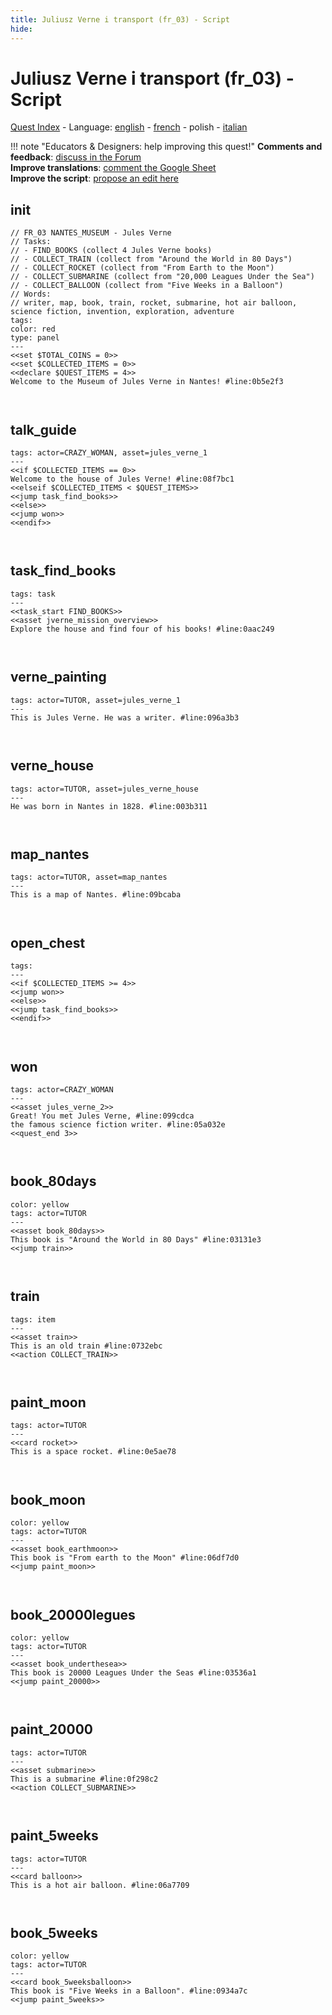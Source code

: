 ```yaml
---
title: Juliusz Verne i transport (fr_03) - Script
hide:
---
```


# Juliusz Verne i transport (fr_03) - Script
[Quest Index](./index.pl.md) - Language: [english](./fr_03-script.md) - [french](./fr_03-script.fr.md) - polish - [italian](./fr_03-script.it.md)

!!! note "Educators & Designers: help improving this quest!"
    **Comments and feedback**: [discuss in the Forum](https://vgwb.discourse.group/t/fr-03-jules-verne-and-transportation/25/1)  
    **Improve translations**: [comment the Google Sheet](https://docs.google.com/spreadsheets/d/1FPFOy8CHor5ArSg57xMuPAG7WM27-ecDOiU-OmtHgjw/edit?gid=1233127135#gid=1233127135)  
    **Improve the script**: [propose an edit here](https://github.com/vgwb/Antura/blob/main/Assets/_discover/_quests/FR_03%20Nantes%20Verne/FR_03%20Nantes%20Verne%20-%20Yarn%20Script.yarn)  

<a id="ys-node-init"></a>
## init

<div class="yarn-node" data-title="init"><pre class="yarn-code" style="--node-color:red"><code><span class="yarn-header-dim">// FR_03 NANTES_MUSEUM - Jules Verne</span>
<span class="yarn-header-dim">// Tasks:</span>
<span class="yarn-header-dim">// - FIND_BOOKS (collect 4 Jules Verne books)</span>
<span class="yarn-header-dim">// - COLLECT_TRAIN (collect from "Around the World in 80 Days")</span>
<span class="yarn-header-dim">// - COLLECT_ROCKET (collect from "From Earth to the Moon")</span>
<span class="yarn-header-dim">// - COLLECT_SUBMARINE (collect from "20,000 Leagues Under the Sea")</span>
<span class="yarn-header-dim">// - COLLECT_BALLOON (collect from "Five Weeks in a Balloon")</span>
<span class="yarn-header-dim">// Words:</span>
<span class="yarn-header-dim">// writer, map, book, train, rocket, submarine, hot air balloon, science fiction, invention, exploration, adventure</span>
<span class="yarn-header-dim">tags: </span>
<span class="yarn-header-dim">color: red</span>
<span class="yarn-header-dim">type: panel</span>
<span class="yarn-header-dim">---</span>
<span class="yarn-cmd">&lt;&lt;set $TOTAL_COINS = 0&gt;&gt;</span>
<span class="yarn-cmd">&lt;&lt;set $COLLECTED_ITEMS = 0&gt;&gt;</span>
<span class="yarn-cmd">&lt;&lt;declare $QUEST_ITEMS = 4&gt;&gt;</span>
<span class="yarn-line">Welcome to the Museum of Jules Verne in Nantes! <span class="yarn-meta">#line:0b5e2f3</span></span>

</code></pre></div>

<a id="ys-node-talk-guide"></a>
## talk_guide

<div class="yarn-node" data-title="talk_guide"><pre class="yarn-code"><code><span class="yarn-header-dim">tags: actor=CRAZY_WOMAN, asset=jules_verne_1</span>
<span class="yarn-header-dim">---</span>
<span class="yarn-cmd">&lt;&lt;if $COLLECTED_ITEMS == 0&gt;&gt;</span>
<span class="yarn-line">Welcome to the house of Jules Verne! <span class="yarn-meta">#line:08f7bc1 </span></span>
&lt;&lt;elseif $COLLECTED_ITEMS &lt; $QUEST_ITEMS&gt;&gt;
<span class="yarn-cmd">&lt;&lt;jump task_find_books&gt;&gt;</span>
<span class="yarn-cmd">&lt;&lt;else&gt;&gt;</span>
<span class="yarn-cmd">&lt;&lt;jump won&gt;&gt;</span>
<span class="yarn-cmd">&lt;&lt;endif&gt;&gt;</span>

</code></pre></div>

<a id="ys-node-task-find-books"></a>
## task_find_books

<div class="yarn-node" data-title="task_find_books"><pre class="yarn-code"><code><span class="yarn-header-dim">tags: task</span>
<span class="yarn-header-dim">---</span>
<span class="yarn-cmd">&lt;&lt;task_start FIND_BOOKS&gt;&gt;</span>
<span class="yarn-cmd">&lt;&lt;asset jverne_mission_overview&gt;&gt;</span>
<span class="yarn-line">Explore the house and find four of his books! <span class="yarn-meta">#line:0aac249 </span></span>


</code></pre></div>

<a id="ys-node-verne-painting"></a>
## verne_painting

<div class="yarn-node" data-title="verne_painting"><pre class="yarn-code"><code><span class="yarn-header-dim">tags: actor=TUTOR, asset=jules_verne_1</span>
<span class="yarn-header-dim">---</span>
<span class="yarn-line">This is Jules Verne. He was a writer. <span class="yarn-meta">#line:096a3b3 </span></span>

</code></pre></div>

<a id="ys-node-verne-house"></a>
## verne_house

<div class="yarn-node" data-title="verne_house"><pre class="yarn-code"><code><span class="yarn-header-dim">tags: actor=TUTOR, asset=jules_verne_house</span>
<span class="yarn-header-dim">---</span>
<span class="yarn-line">He was born in Nantes in 1828. <span class="yarn-meta">#line:003b311 </span></span>

</code></pre></div>

<a id="ys-node-map-nantes"></a>
## map_nantes

<div class="yarn-node" data-title="map_nantes"><pre class="yarn-code"><code><span class="yarn-header-dim">tags: actor=TUTOR, asset=map_nantes</span>
<span class="yarn-header-dim">---</span>
<span class="yarn-line">This is a map of Nantes. <span class="yarn-meta">#line:09bcaba </span></span>

</code></pre></div>

<a id="ys-node-open-chest"></a>
## open_chest

<div class="yarn-node" data-title="open_chest"><pre class="yarn-code"><code><span class="yarn-header-dim">tags:</span>
<span class="yarn-header-dim">---</span>
&lt;&lt;if $COLLECTED_ITEMS &gt;= 4&gt;&gt;
<span class="yarn-cmd">&lt;&lt;jump won&gt;&gt;</span>
<span class="yarn-cmd">&lt;&lt;else&gt;&gt;</span>
<span class="yarn-cmd">&lt;&lt;jump task_find_books&gt;&gt;</span>
<span class="yarn-cmd">&lt;&lt;endif&gt;&gt;</span>

</code></pre></div>

<a id="ys-node-won"></a>
## won

<div class="yarn-node" data-title="won"><pre class="yarn-code"><code><span class="yarn-header-dim">tags: actor=CRAZY_WOMAN</span>
<span class="yarn-header-dim">---</span>
<span class="yarn-cmd">&lt;&lt;asset jules_verne_2&gt;&gt;</span>
<span class="yarn-line">Great! You met Jules Verne, <span class="yarn-meta">#line:099cdca </span></span>
<span class="yarn-line">the famous science fiction writer. <span class="yarn-meta">#line:05a032e </span></span>
<span class="yarn-cmd">&lt;&lt;quest_end 3&gt;&gt;</span>

</code></pre></div>

<a id="ys-node-book-80days"></a>
## book_80days

<div class="yarn-node" data-title="book_80days"><pre class="yarn-code" style="--node-color:yellow"><code><span class="yarn-header-dim">color: yellow</span>
<span class="yarn-header-dim">tags: actor=TUTOR</span>
<span class="yarn-header-dim">---</span>
<span class="yarn-cmd">&lt;&lt;asset book_80days&gt;&gt;</span>
<span class="yarn-line">This book is "Around the World in 80 Days" <span class="yarn-meta">#line:03131e3</span></span>
<span class="yarn-cmd">&lt;&lt;jump train&gt;&gt;</span>

</code></pre></div>

<a id="ys-node-train"></a>
## train

<div class="yarn-node" data-title="train"><pre class="yarn-code"><code><span class="yarn-header-dim">tags: item</span>
<span class="yarn-header-dim">---</span>
<span class="yarn-cmd">&lt;&lt;asset train&gt;&gt;</span>
<span class="yarn-line">This is an old train <span class="yarn-meta">#line:0732ebc </span></span>
<span class="yarn-cmd">&lt;&lt;action COLLECT_TRAIN&gt;&gt;</span>

</code></pre></div>

<a id="ys-node-paint-moon"></a>
## paint_moon

<div class="yarn-node" data-title="paint_moon"><pre class="yarn-code"><code><span class="yarn-header-dim">tags: actor=TUTOR</span>
<span class="yarn-header-dim">---</span>
<span class="yarn-cmd">&lt;&lt;card rocket&gt;&gt;</span>
<span class="yarn-line">This is a space rocket. <span class="yarn-meta">#line:0e5ae78 </span></span>

</code></pre></div>

<a id="ys-node-book-moon"></a>
## book_moon

<div class="yarn-node" data-title="book_moon"><pre class="yarn-code" style="--node-color:yellow"><code><span class="yarn-header-dim">color: yellow</span>
<span class="yarn-header-dim">tags: actor=TUTOR</span>
<span class="yarn-header-dim">---</span>
<span class="yarn-cmd">&lt;&lt;asset book_earthmoon&gt;&gt;</span>
<span class="yarn-line">This book is "From earth to the Moon" <span class="yarn-meta">#line:06df7d0 </span></span>
<span class="yarn-cmd">&lt;&lt;jump paint_moon&gt;&gt;</span>

</code></pre></div>

<a id="ys-node-book-20000legues"></a>
## book_20000legues

<div class="yarn-node" data-title="book_20000legues"><pre class="yarn-code" style="--node-color:yellow"><code><span class="yarn-header-dim">color: yellow</span>
<span class="yarn-header-dim">tags: actor=TUTOR</span>
<span class="yarn-header-dim">---</span>
<span class="yarn-cmd">&lt;&lt;asset book_underthesea&gt;&gt;</span>
<span class="yarn-line">This book is 20000 Leagues Under the Seas <span class="yarn-meta">#line:03536a1 </span></span>
<span class="yarn-cmd">&lt;&lt;jump paint_20000&gt;&gt;</span>

</code></pre></div>

<a id="ys-node-paint-20000"></a>
## paint_20000

<div class="yarn-node" data-title="paint_20000"><pre class="yarn-code"><code><span class="yarn-header-dim">tags: actor=TUTOR</span>
<span class="yarn-header-dim">---</span>
<span class="yarn-cmd">&lt;&lt;asset submarine&gt;&gt;</span>
<span class="yarn-line">This is a submarine <span class="yarn-meta">#line:0f298c2 </span></span>
<span class="yarn-cmd">&lt;&lt;action COLLECT_SUBMARINE&gt;&gt;</span>

</code></pre></div>

<a id="ys-node-paint-5weeks"></a>
## paint_5weeks

<div class="yarn-node" data-title="paint_5weeks"><pre class="yarn-code"><code><span class="yarn-header-dim">tags: actor=TUTOR</span>
<span class="yarn-header-dim">---</span>
<span class="yarn-cmd">&lt;&lt;card balloon&gt;&gt;</span>
<span class="yarn-line">This is a hot air balloon. <span class="yarn-meta">#line:06a7709 </span></span>

</code></pre></div>

<a id="ys-node-book-5weeks"></a>
## book_5weeks

<div class="yarn-node" data-title="book_5weeks"><pre class="yarn-code" style="--node-color:yellow"><code><span class="yarn-header-dim">color: yellow</span>
<span class="yarn-header-dim">tags: actor=TUTOR</span>
<span class="yarn-header-dim">---</span>
<span class="yarn-cmd">&lt;&lt;card book_5weeksballoon&gt;&gt;</span>
<span class="yarn-line">This book is "Five Weeks in a Balloon". <span class="yarn-meta">#line:0934a7c </span></span>
<span class="yarn-cmd">&lt;&lt;jump paint_5weeks&gt;&gt;</span>

</code></pre></div>


